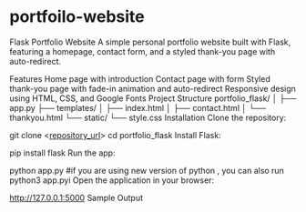 # portfoilo-website
Flask Portfolio Website
A simple personal portfolio website built with Flask, featuring a homepage, contact form, and a styled thank-you page with auto-redirect.

Features
Home page with introduction
Contact page with form
Styled thank-you page with fade-in animation and auto-redirect
Responsive design using HTML, CSS, and Google Fonts
Project Structure
portfolio_flask/
│
├── app.py
├── templates/
│   ├── index.html
│   ├── contact.html
│   └── thankyou.html
└── static/
    └── style.css
Installation
Clone the repository:

git clone <[repository_url](https://github.com/Madhumad36/portofolio_flask_website)>
cd portfolio_flask
Install Flask:

pip install flask
Run the app:

python app.py
#if you are using new version of python , you can also run
python3 app.pyi 
Open the application in your browser:

http://127.0.0.1:5000
Sample Output
